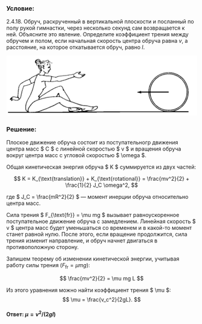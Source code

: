 ###  Условие: 

$2.4.18.$ Обруч, раскрученный в вертикальной плоскости и посланный по полу рукой гимнастки, через несколько секунд сам возвращается к ней. Объясните это явление. Определите коэффициент трения между обручем и полом, если начальная скорость центра обруча равна $v$, а расстояние, на которое откатывается обруч, равно $l$. 

![К задаче $2.4.18$|1028x324, 60%](../../img/2.4.18/2.4.18.png)

###  Решение: 

Плоское движение обруча состоит из поступательногр движения центра масс $ C $ с линейной скоростью $ v $ и вращения обруча вокруг центра масс с угловой скоростью $ \omega $.

Общая кинетическая энергия обруча $ K $ суммируется из двух частей:

$$
K = K_{\text{translation}} + K_{\text{rotational}} = \frac{mv^2}{2} + \frac{1}{2} J_C \omega^2,
$$

где $ J_C = \frac{mR^2}{2} $ — момент инерции обруча относительно центра масс.


Сила трения $ F_{\text{fr}} = \mu mg $ вызывает равноускоренное поступательное движение обруча с замедлением. Линейная скорость $ v $ центра масс будет уменьшаться со временем и в какой-то момент станет равной нулю. После этого, если вращение продолжится, сила трения изменит направление, и обруч начнет двигаться в противоположную сторону.

Запишем теорему об изменении кинетической энергии, учитывая работу силы трения $(F_\text{fr} = \mu mg)$:

$$
\frac{mv^2}{2} = \mu mg L 
$$

Из этого уравнения можно найти коэффициент трения $ \mu $:
$$
\mu = \frac{v_c^2}{2gL}.
$$


####  Ответ: $\mu = v^2/(2gl)$ 
